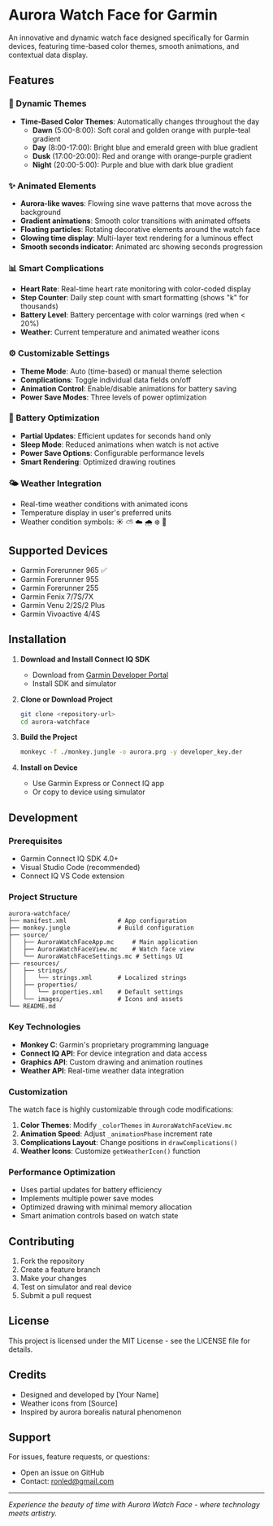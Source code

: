 # Aurora Watch Face for Garmin

An innovative and dynamic watch face designed specifically for Garmin devices, featuring time-based color themes, smooth animations, and contextual data display.

## Features

### 🎨 Dynamic Themes
- **Time-Based Color Themes**: Automatically changes throughout the day
  - **Dawn** (5:00-8:00): Soft coral and golden orange with purple-teal gradient
  - **Day** (8:00-17:00): Bright blue and emerald green with blue gradient
  - **Dusk** (17:00-20:00): Red and orange with orange-purple gradient  
  - **Night** (20:00-5:00): Purple and blue with dark blue gradient

### ✨ Animated Elements
- **Aurora-like waves**: Flowing sine wave patterns that move across the background
- **Gradient animations**: Smooth color transitions with animated offsets
- **Floating particles**: Rotating decorative elements around the watch face
- **Glowing time display**: Multi-layer text rendering for a luminous effect
- **Smooth seconds indicator**: Animated arc showing seconds progression

### 📊 Smart Complications
- **Heart Rate**: Real-time heart rate monitoring with color-coded display
- **Step Counter**: Daily step count with smart formatting (shows "k" for thousands)
- **Battery Level**: Battery percentage with color warnings (red when < 20%)
- **Weather**: Current temperature and animated weather icons

### ⚙️ Customizable Settings
- **Theme Mode**: Auto (time-based) or manual theme selection
- **Complications**: Toggle individual data fields on/off
- **Animation Control**: Enable/disable animations for battery saving
- **Power Save Modes**: Three levels of power optimization

### 🔋 Battery Optimization
- **Partial Updates**: Efficient updates for seconds hand only
- **Sleep Mode**: Reduced animations when watch is not active
- **Power Save Options**: Configurable performance levels
- **Smart Rendering**: Optimized drawing routines

### 🌤️ Weather Integration
- Real-time weather conditions with animated icons
- Temperature display in user's preferred units
- Weather condition symbols: ☀️ ⛅ ☁️ 🌧️ ❄️ 💨

## Supported Devices

- Garmin Forerunner 965 ✅
- Garmin Forerunner 955
- Garmin Forerunner 255
- Garmin Fenix 7/7S/7X
- Garmin Venu 2/2S/2 Plus
- Garmin Vivoactive 4/4S

## Installation

1. **Download and Install Connect IQ SDK**
   - Download from [Garmin Developer Portal](https://developer.garmin.com/connect-iq/sdk/)
   - Install SDK and simulator

2. **Clone or Download Project**
   ```bash
   git clone <repository-url>
   cd aurora-watchface
   ```

3. **Build the Project**
   ```bash
   monkeyc -f ./monkey.jungle -o aurora.prg -y developer_key.der
   ```

4. **Install on Device**
   - Use Garmin Express or Connect IQ app
   - Or copy to device using simulator

## Development

### Prerequisites
- Garmin Connect IQ SDK 4.0+
- Visual Studio Code (recommended)
- Connect IQ VS Code extension

### Project Structure
```
aurora-watchface/
├── manifest.xml              # App configuration
├── monkey.jungle             # Build configuration
├── source/
│   ├── AuroraWatchFaceApp.mc     # Main application
│   ├── AuroraWatchFaceView.mc    # Watch face view
│   └── AuroraWatchFaceSettings.mc # Settings UI
├── resources/
│   ├── strings/
│   │   └── strings.xml       # Localized strings
│   ├── properties/
│   │   └── properties.xml    # Default settings
│   └── images/               # Icons and assets
└── README.md
```

### Key Technologies
- **Monkey C**: Garmin's proprietary programming language
- **Connect IQ API**: For device integration and data access
- **Graphics API**: Custom drawing and animation routines
- **Weather API**: Real-time weather data integration

### Customization

The watch face is highly customizable through code modifications:

1. **Color Themes**: Modify `_colorThemes` in `AuroraWatchFaceView.mc`
2. **Animation Speed**: Adjust `_animationPhase` increment rate
3. **Complications Layout**: Change positions in `drawComplications()`
4. **Weather Icons**: Customize `getWeatherIcon()` function

### Performance Optimization

- Uses partial updates for battery efficiency
- Implements multiple power save modes
- Optimized drawing with minimal memory allocation
- Smart animation controls based on watch state

## Contributing

1. Fork the repository
2. Create a feature branch
3. Make your changes
4. Test on simulator and real device
5. Submit a pull request

## License

This project is licensed under the MIT License - see the LICENSE file for details.

## Credits

- Designed and developed by [Your Name]
- Weather icons from [Source]
- Inspired by aurora borealis natural phenomenon

## Support

For issues, feature requests, or questions:
- Open an issue on GitHub
- Contact: ronled@gmail.com

---

*Experience the beauty of time with Aurora Watch Face - where technology meets artistry.*
